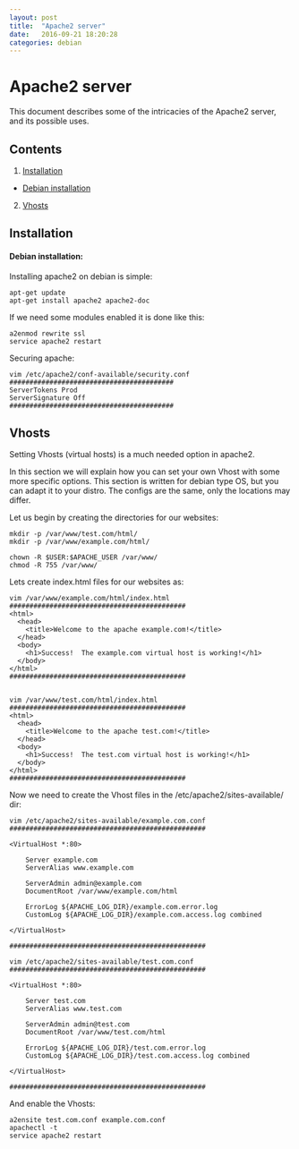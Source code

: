 ```yaml
---
layout: post
title:  "Apache2 server"
date:   2016-09-21 18:20:28
categories: debian
---
```


# Apache2 server

This document describes some of the intricacies of the Apache2 server, and
its possible uses.

## Contents
1. [Installation](#installation)
  - [Debian installation](#debian-installation)
2. [Vhosts](#vhosts)

## Installation

#### Debian installation:

Installing apache2 on debian is simple:

~~~
apt-get update
apt-get install apache2 apache2-doc
~~~

If we need some modules enabled it is done like this:

~~~
a2enmod rewrite ssl
service apache2 restart
~~~

Securing apache:

~~~
vim /etc/apache2/conf-available/security.conf
#########################################
ServerTokens Prod
ServerSignature Off
#########################################
~~~

## Vhosts

Setting Vhosts (virtual hosts) is a much needed option in apache2.

In this section we will explain how you can set your own Vhost with some more
specific options. This section is written for debian type OS, but you can adapt
it to your distro. The configs are the same, only the locations may differ.

Let us begin by creating the directories for our websites:

~~~
mkdir -p /var/www/test.com/html/
mkdir -p /var/www/example.com/html/

chown -R $USER:$APACHE_USER /var/www/
chmod -R 755 /var/www/
~~~

Lets create index.html files for our websites as:

~~~
vim /var/www/example.com/html/index.html
############################################
<html>
  <head>
    <title>Welcome to the apache example.com!</title>
  </head>
  <body>
    <h1>Success!  The example.com virtual host is working!</h1>
  </body>
</html>
############################################


vim /var/www/test.com/html/index.html
############################################
<html>
  <head>
    <title>Welcome to the apache test.com!</title>
  </head>
  <body>
    <h1>Success!  The test.com virtual host is working!</h1>
  </body>
</html>
############################################
~~~

Now we need to create the Vhost files in the /etc/apache2/sites-available/ dir:

~~~
vim /etc/apache2/sites-available/example.com.conf
#################################################

<VirtualHost *:80>

    Server example.com
    ServerAlias www.example.com

    ServerAdmin admin@example.com
    DocumentRoot /var/www/example.com/html

    ErrorLog ${APACHE_LOG_DIR}/example.com.error.log
    CustomLog ${APACHE_LOG_DIR}/example.com.access.log combined

</VirtualHost>

#################################################
~~~

~~~
vim /etc/apache2/sites-available/test.com.conf
#################################################

<VirtualHost *:80>

    Server test.com
    ServerAlias www.test.com

    ServerAdmin admin@test.com
    DocumentRoot /var/www/test.com/html

    ErrorLog ${APACHE_LOG_DIR}/test.com.error.log
    CustomLog ${APACHE_LOG_DIR}/test.com.access.log combined

</VirtualHost>

#################################################
~~~

And enable the Vhosts:

~~~
a2ensite test.com.conf example.com.conf
apachectl -t
service apache2 restart
~~~

